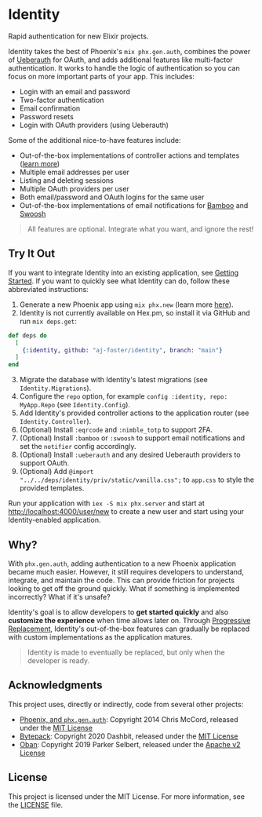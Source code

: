 # Identity

Rapid authentication for new Elixir projects.

Identity takes the best of Phoenix's `mix phx.gen.auth`, combines the power of [Ueberauth](https://github.com/ueberauth/ueberauth) for OAuth, and adds additional features like multi-factor authentication.
It works to handle the logic of authentication so you can focus on more important parts of your app.
This includes:

* Login with an email and password
* Two-factor authentication
* Email confirmation
* Password resets
* Login with OAuth providers (using Ueberauth)

Some of the additional nice-to-have features include:

* Out-of-the-box implementations of controller actions and templates ([learn more](guides/progressive-replacement.md))
* Multiple email addresses per user
* Listing and deleting sessions
* Multiple OAuth providers per user
* Both email/password and OAuth logins for the same user
* Out-of-the-box implementations of email notifications for [Bamboo](https://hexdocs.pm/bamboo/) and [Swoosh](https://hexdocs.pm/swoosh/)

> All features are optional.
> Integrate what you want, and ignore the rest!

## Try It Out

If you want to integrate Identity into an existing application, see [Getting Started](guides/getting-started.md).
If you want to quickly see what Identity can do, follow these abbreviated instructions:

1. Generate a new Phoenix app using `mix phx.new` (learn more [here](https://hexdocs.pm/phoenix/Mix.Tasks.Phx.New.html)).
2. Identity is not currently available on Hex.pm, so install it via GitHub and run `mix deps.get`:

```elixir
def deps do
  [
    {:identity, github: "aj-foster/identity", branch: "main"}
  ]
end
```

3. Migrate the database with Identity's latest migrations (see `Identity.Migrations`).
4. Configure the `repo` option, for example `config :identity, repo: MyApp.Repo` (see `Identity.Config`).
5. Add Identity's provided controller actions to the application router (see `Identity.Controller`).
6. (Optional) Install `:eqrcode` and `:nimble_totp` to support 2FA.
7. (Optional) Install `:bamboo` or `:swoosh` to support email notifications and set the `notifier` config accordingly.
8. (Optional) Install `:ueberauth` and any desired Ueberauth providers to support OAuth.
9. (Optional) Add `@import "../../deps/identity/priv/static/vanilla.css";` to `app.css` to style the provided templates.

Run your application with `iex -S mix phx.server` and start at [http://localhost:4000/user/new](http://localhost:4000/user/new) to create a new user and start using your Identity-enabled application.

## Why?

With `phx.gen.auth`, adding authentication to a new Phoenix application became much easier.
However, it still requires developers to understand, integrate, and maintain the code.
This can provide friction for projects looking to get off the ground quickly.
What if something is implemented incorrectly?
What if it's unsafe?

Identity's goal is to allow developers to **get started quickly** and also **customize the experience** when time allows later on.
Through [Progressive Replacement](guides/progressive-replacement.md), Identity's out-of-the-box features can gradually be replaced with custom implementations as the application matures.

> Identity is made to eventually be replaced, but only when the developer is ready.

## Acknowledgments

This project uses, directly or indirectly, code from several other projects:

* [Phoenix, and `phx.gen.auth`](https://github.com/phoenixframework/phoenix/tree/2b5556f246c41e0ea96a0f1d52ea54f24221d982/priv/templates/phx.gen.auth): Copyright 2014 Chris McCord, released under the [MIT License](https://github.com/phoenixframework/phoenix/blob/2b5556f246c41e0ea96a0f1d52ea54f24221d982/LICENSE.md)
* [Bytepack](https://github.com/dashbitco/bytepack_archive/tree/79f8e62149d020f2afcc501592ed399f7ce7a60b): Copyright 2020 Dashbit, released under the [MIT License](https://github.com/dashbitco/bytepack_archive/blob/79f8e62149d020f2afcc501592ed399f7ce7a60b/README.md#license)
* [Oban](https://github.com/sorentwo/oban/tree/9b4861354f0189d548f4d5cd89273bc98f8eaede): Copyright 2019 Parker Selbert, released under the [Apache v2 License](https://github.com/sorentwo/oban/blob/9b4861354f0189d548f4d5cd89273bc98f8eaede/LICENSE.txt)

## License

This project is licensed under the MIT License.
For more information, see the [LICENSE](LICENSE) file.
